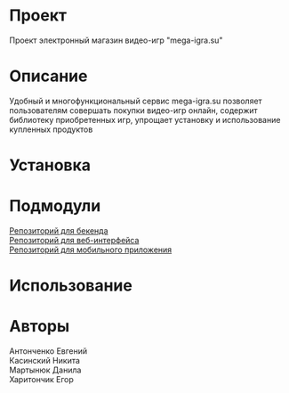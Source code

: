 # Проект
Проект электронный магазин видео-игр "mega-igra.su"
# Описание
Удобный и многофункциональный сервис mega-igra.su позволяет пользователям совершать покупки видео-игр онлайн, содержит библиотеку приобретенных игр, упрощает установку и использование купленных продуктов 
# Установка
# Подмодули
[Репозиторий для бекенда](https://github.com/fpmi-hci-2024/project12b-backend-mega-igra-su) \
[Репозиторий для веб-интерфейса](https://github.com/fpmi-hci-2024/project12b-web-mega-igra-su) \
[Репозиторий для мобильного приложения](https://github.com/fpmi-hci-2024/project12b-mobile-mega-igra-su)
# Использование
# Авторы
Антонченко Евгений \
Касинский Никита \
Мартынюк Данила \
Харитончик Егор
